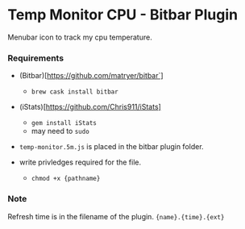 # Temp Monitor CPU - Bitbar Plugin

Menubar icon to track my cpu temperature.

### Requirements

- (Bitbar)[https://github.com/matryer/bitbar`]
    - `brew cask install bitbar`

- (iStats)[https://github.com/Chris911/iStats]
    - `gem install iStats`
    - may need to `sudo`

- `temp-monitor.5m.js` is placed in the bitbar plugin folder.
- write privledges required for the file.
    - `chmod +x {pathname}`

### Note

Refresh time is in the filename of the plugin. `{name}.{time}.{ext}`
